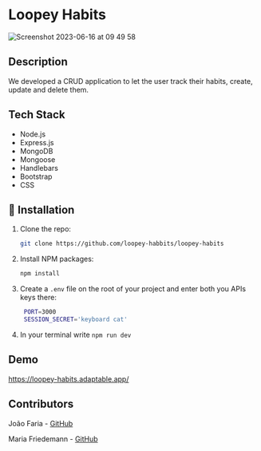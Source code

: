 # Loopey Habits

![Screenshot 2023-06-16 at 09 49 58](https://github.com/loopey-habbits/loopey-habits/assets/127213868/f32292f3-9e4a-420d-8cc2-3f990d759ff1)

## Description

We developed a CRUD application to let the user track their habits, create, update and delete them.

## Tech Stack

- Node.js
- Express.js
- MongoDB
- Mongoose
- Handlebars
- Bootstrap
- CSS

## 🚀 Installation

1. Clone the repo:

   ```sh
   git clone https://github.com/loopey-habbits/loopey-habits
   ```

2. Install NPM packages:

   ```sh
   npm install
   ```

3. Create a `.env` file on the root of your project and enter both you APIs keys there:

   ```sh
    PORT=3000
    SESSION_SECRET='keyboard cat'
   ```

4. In your terminal write `npm run dev`

## Demo

https://loopey-habits.adaptable.app/

## Contributors

João Faria - [GitHub](https://github.com/jfaria23)

Maria Friedemann - [GitHub](https://github.com/softcake1988)
